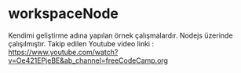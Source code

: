 # workspaceNode
Kendimi geliştirme adına yapılan örnek çalışmalardır. Nodejs üzerinde çalışılmıştır. Takip edilen Youtube video linki : https://www.youtube.com/watch?v=Oe421EPjeBE&ab_channel=freeCodeCamp.org
